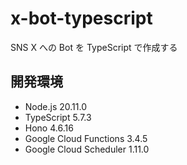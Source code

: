 # x-bot-typescript
SNS X への Bot を TypeScript で作成する

## 開発環境
- Node.js 20.11.0
- TypeScript 5.7.3
- Hono 4.6.16
- Google Cloud Functions 3.4.5
- Google Cloud Scheduler 1.11.0
